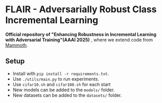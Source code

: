 

# FLAIR - Adversarially Robust Class Incremental Learning


**Official repository of "Enhancing Robustness in Incremental Learning with Adversarial Training"(AAAI 2025)**
, where we extend code from [Mammoth](https://github.com/aimagelab/mammoth).


## Setup
- Install with `pip install -r requirements.txt`.
- Use `./utils/main.py` to run experiments.
- Use `cifar10.sh` and `cifar100.sh` for each start
- New models can be added to the `models/` folder.
- New datasets can be added to the `datasets/` folder.


